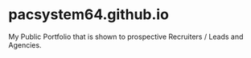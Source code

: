 # pacsystem64.github.io
My Public Portfolio that is shown to prospective Recruiters / Leads and Agencies.
